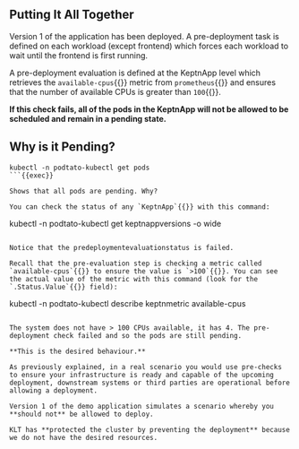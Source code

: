 ## Putting It All Together

Version 1 of the application has been deployed. A pre-deployment task is defined on each workload (except frontend) which forces each workload to wait until the frontend is first running.

A pre-deployment evaluation is defined at the KeptnApp level which retrieves the `available-cpus`{{}} metric from `prometheus`{{}} and ensures that the number of available CPUs is greater than `100`{{}}.

**If this check fails, all of the pods in the KeptnApp will not be allowed to be scheduled and remain in a pending state.**

## Why is it Pending?

```
kubectl -n podtato-kubectl get pods
```{{exec}}

Shows that all pods are pending. Why?

You can check the status of any `KeptnApp`{{}} with this command:

```
kubectl -n podtato-kubectl get keptnappversions -o wide
```{{exec}}

Notice that the predeploymentevaluationstatus is failed.

Recall that the pre-evaluation step is checking a metric called `available-cpus`{{}} to ensure the value is `>100`{{}}. You can see the actual value of the metric with this command (look for the `.Status.Value`{{}} field):

```
kubectl -n podtato-kubectl describe keptnmetric available-cpus
```{{exec}}

The system does not have > 100 CPUs available, it has 4. The pre-deployment check failed and so the pods are still pending.

**This is the desired behaviour.**

As previously explained, in a real scenario you would use pre-checks to ensure your infrastructure is ready and capable of the upcoming deployment, downstream systems or third parties are operational before allowing a deployment.

Version 1 of the demo application simulates a scenario whereby you **should not** be allowed to deploy.

KLT has **protected the cluster by preventing the deployment** because we do not have the desired resources.